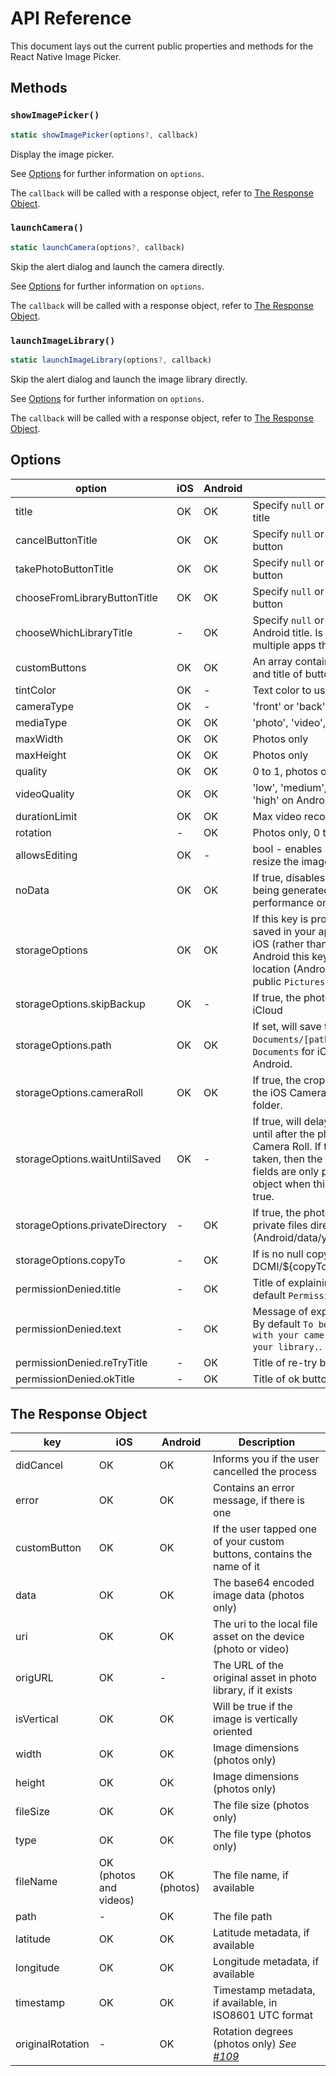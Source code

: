 # API Reference

This document lays out the current public properties and methods for the React Native Image Picker.

## Methods

### `showImagePicker()`

```js
static showImagePicker(options?, callback)
```

Display the image picker.

See [Options](#options) for further information on `options`.

The `callback` will be called with a response object, refer to [The Response Object](#the-response-object).

### `launchCamera()`

```js
static launchCamera(options?, callback)
```

Skip the alert dialog and launch the camera directly.

See [Options](#options) for further information on `options`.

The `callback` will be called with a response object, refer to [The Response Object](#the-response-object).

### `launchImageLibrary()`

```js
static launchImageLibrary(options?, callback)
```

Skip the alert dialog and launch the image library directly.

See [Options](#options) for further information on `options`.

The `callback` will be called with a response object, refer to [The Response Object](#the-response-object).

## Options

| option                        | iOS | Android | Info                                                                                                                                                                                                                                                                 |
| ----------------------------- | --- | ------- | -------------------------------------------------------------------------------------------------------------------------------------------------------------------------------------------------------------------------------------------------------------------- |
| title                           | OK  | OK      | Specify `null` or empty string to remove the title                                                                                                                                                                                                                   |
| cancelButtonTitle               | OK  | OK      | Specify `null` or empty string to remove this button                                                                                                                                                                                                                 |
| takePhotoButtonTitle            | OK  | OK      | Specify `null` or empty string to remove this button                                                                                                                                                                                                                 |
| chooseFromLibraryButtonTitle    | OK  | OK      | Specify `null` or empty string to remove this button                                                                                                                                                                                                                 |
| chooseWhichLibraryTitle         | -   | OK      | Specify `null` or empty string to use default Android title. Is shown when user has multiple apps that can open library.                                                                                                                                             |
| customButtons                   | OK  | OK      | An array containing objects with the name and title of buttons                                                                                                                                                                                                       |
| tintColor                       | OK  | -       | Text color to use on buttons                                                                                                                                                                                                                                         |
| cameraType                      | OK  | -       | 'front' or 'back'                                                                                                                                                                                                                                                    |
| mediaType                       | OK  | OK      | 'photo', 'video', or 'mixed'                                                                                                                                                                                                                                         |
| maxWidth                        | OK  | OK      | Photos only                                                                                                                                                                                                                                                          |
| maxHeight                       | OK  | OK      | Photos only                                                                                                                                                                                                                                                          |
| quality                         | OK  | OK      | 0 to 1, photos only                                                                                                                                                                                                                                                  |
| videoQuality                    | OK  | OK      | 'low', 'medium', or 'high' on iOS, 'low' or 'high' on Android                                                                                                                                                                                                        |
| durationLimit                   | OK  | OK      | Max video recording time, in seconds                                                                                                                                                                                                                                 |
| rotation                        | -   | OK      | Photos only, 0 to 360 degrees of rotation                                                                                                                                                                                                                            |
| allowsEditing                   | OK  | -       | bool - enables built-in iOS functionality to resize the image after selection                                                                                                                                                                                        |
| noData                          | OK  | OK      | If true, disables the base64 `data` field from being generated (greatly improves performance on large photos)                                                                                                                                                        |
| storageOptions                  | OK  | OK      | If this key is provided, the image will be saved in your app's `Documents` directory on iOS (rather than a temporary directory). On Android this key does not affect the image location (Android always defaults to the public `Pictures` directory)               |
| storageOptions.skipBackup       | OK  | -       | If true, the photo will NOT be backed up to iCloud                                                                                                                                                                                                                   |
| storageOptions.path             | OK  | OK      | If set, will save the image at `Documents/[path]/` rather than the root `Documents` for iOS, and `Pictures/[path]/` on Android.                                                                                                                                      |
| storageOptions.cameraRoll       | OK  | OK      | If true, the cropped photo will be saved to the iOS Camera Roll or Android DCIM folder.                                                                                                                                                                              |
| storageOptions.waitUntilSaved   | OK  | -       | If true, will delay the response callback until after the photo/video was saved to the Camera Roll. If the photo or video was just taken, then the file name and timestamp fields are only provided in the response object when this AND `cameraRoll` are both true. |
| storageOptions.privateDirectory | -   | OK      | If true, the photo will be saved to the apps private files directory (Android/data/your_package/files/Pictures)                                                                                                                                               |
| storageOptions.copyTo | -   | OK      | If is no null copy the file inner DCMI/${copyTo} folder (ANDROID I ONLY)                                                                                                                                               | 
| permissionDenied.title          | -   | OK      | Title of explaining permissions dialog. By default `Permission denied`.                                                                                                                                                                                              |
| permissionDenied.text           | -   | OK      | Message of explaining permissions dialog. By default `To be able to take pictures with your camera and choose images from your library.`.                                                                                                                            |
| permissionDenied.reTryTitle     | -   | OK      | Title of re-try button. By default `re-try`                                                                                                                                                                                                                          |
| permissionDenied.okTitle        | -   | OK      | Title of ok button. By default `I'm sure`                                                                                                                                                                                                                            |

## The Response Object

| key              | iOS                    | Android     | Description                                                            |
| ---------------- | ---------------------- | ----------- | ---------------------------------------------------------------------- |
| didCancel        | OK                     | OK          | Informs you if the user cancelled the process                          |
| error            | OK                     | OK          | Contains an error message, if there is one                             |
| customButton     | OK                     | OK          | If the user tapped one of your custom buttons, contains the name of it |
| data             | OK                     | OK          | The base64 encoded image data (photos only)                            |
| uri              | OK                     | OK          | The uri to the local file asset on the device (photo or video)         |
| origURL          | OK                     | -           | The URL of the original asset in photo library, if it exists           |
| isVertical       | OK                     | OK          | Will be true if the image is vertically oriented                       |
| width            | OK                     | OK          | Image dimensions (photos only)                                         |
| height           | OK                     | OK          | Image dimensions (photos only)                                         |
| fileSize         | OK                     | OK          | The file size (photos only)                                            |
| type             | OK                     | OK          | The file type (photos only)                                            |
| fileName         | OK (photos and videos) | OK (photos) | The file name, if available
| path             | -                      | OK          | The file path                                                          |
| latitude         | OK                     | OK          | Latitude metadata, if available                                        |
| longitude        | OK                     | OK          | Longitude metadata, if available                                       |
| timestamp        | OK                     | OK          | Timestamp metadata, if available, in ISO8601 UTC format                |
| originalRotation | -                      | OK          | Rotation degrees (photos only) _See [#109](/../../issues/199)_         |
